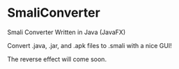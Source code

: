 # SmaliConverter
Smali Converter Written in Java (JavaFX)

Convert .java, .jar, and .apk files to .smali with a nice GUI!

The reverse effect will come soon.
